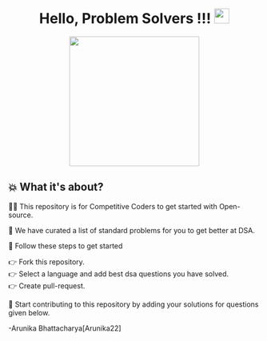 <h1 align="center">Hello, Problem Solvers !!! <img src="https://raw.githubusercontent.com/MartinHeinz/MartinHeinz/master/wave.gif" width="30px"></h1>

<p align="center"> <img src="https://octodex.github.com/images/collabocats.jpg" height="260px" width="260px"></p>

## :boom: What it's about? 
👩‍💻 This repository is for Competitive Coders to get started with Open-source. 

📃 We have curated a list of standard problems for you to get better at DSA.

🐾 Follow these steps to get started

👉 Fork this repository.<br>
👉 Select a language and add best dsa questions you have solved.<br>
👉 Create pull-request.<br>

:rocket: Start contributing to this repository by adding your solutions for questions given below.

-Arunika Bhattacharya[Arunika22]
